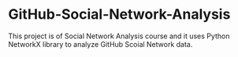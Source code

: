 # GitHub-Social-Network-Analysis
This project is of Social Network Analysis course and it uses Python NetworkX library to analyze GitHub Scoial Network data.
